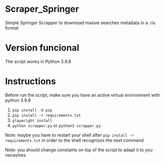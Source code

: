 # Scraper_Springer
Simple Springer Scrapper to download masive searches metadata in a .ris format

# Version funcional
The script works in Python 3.9.8

# Instructions
Before run the script, make sure you have an active virtual environment with python 3.9.8

1. `pip install -U pip`
2. `pip install -r requirements.txt`
3. `playwright install`
4. `python scrapper.py` or `python3 scrapper.py`

Note: maybe you have to restart your shell after `pip install -r requirements.txt` in order to the shell recognizes the next command

Note: you should change constants on top of the script to adapt it to you necesities

